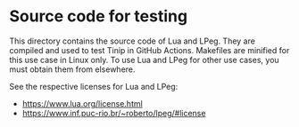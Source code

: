 # Source code for testing

This directory contains the source code of Lua and LPeg.
They are compiled and used to test Tinip in GitHub Actions.
Makefiles are minified for this use case in Linux only.
To use Lua and LPeg for other use cases,
you must obtain them from elsewhere.

See the respective licenses for Lua and LPeg:

- https://www.lua.org/license.html
- https://www.inf.puc-rio.br/~roberto/lpeg/#license
